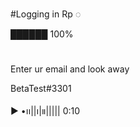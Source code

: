 #Logging in Rp ◌

██████ 100%
#
Enter ur email and look away






BetaTest#3301

▶︎ •၊၊||၊|။||||| 0:10
